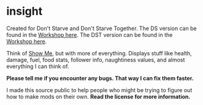 # insight
Created for Don't Starve and Don't Starve Together.
The DS version can be found in the [Workshop here](https://steamcommunity.com/sharedfiles/filedetails/?id=2081254154).
The DST version can be found in the [Workshop here](https://steamcommunity.com/sharedfiles/filedetails/?id=2189004162).

Think of [Show Me](https://steamcommunity.com/sharedfiles/filedetails/?id=666155465), but with more of everything.
Displays stuff like health, damage, fuel, food stats, follower info, naughtiness values, and almost everything I can think of.

**Please tell me if you encounter any bugs. That way I can fix them faster.**

I made this source public to help people who might be trying to figure out how to make mods on their own.
**Read the license for more information.**